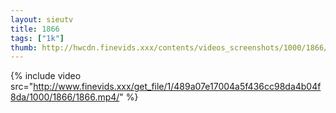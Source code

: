 ```yaml
--- 
layout: sieutv
title: 1866
tags: ["1k"]
thumb: http://hwcdn.finevids.xxx/contents/videos_screenshots/1000/1866/preview.mp4.jpg
---
```

{% include video src="http://www.finevids.xxx/get_file/1/489a07e17004a5f436cc98da4b04f8da/1000/1866/1866.mp4/" %} 

